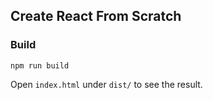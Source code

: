 ## Create React From Scratch

### Build

```
npm run build
```

Open `index.html` under `dist/` to see the result.
